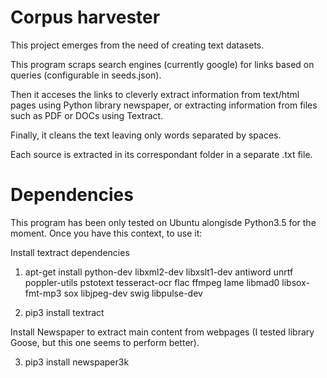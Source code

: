 
# Corpus harvester

This project emerges from the need of creating text datasets.

This program scraps search engines (currently google) for links based on queries (configurable in seeds.json).

Then it acceses the links to cleverly extract information from text/html pages using Python library newspaper, or extracting information from files such as PDF or DOCs using Textract.

Finally, it cleans the text leaving only words separated by spaces.

Each source is extracted in its correspondant folder in a separate .txt file.


# Dependencies

This program has been only tested on Ubuntu alongisde Python3.5 for the moment. Once you have this context, to use it:

Install textract dependencies

1. apt-get install python-dev libxml2-dev libxslt1-dev antiword unrtf poppler-utils pstotext tesseract-ocr flac ffmpeg lame libmad0 libsox-fmt-mp3 sox libjpeg-dev swig libpulse-dev

2. pip3 install textract


Install Newspaper to extract main content from webpages (I tested library Goose, but this one seems to perform better).

3. pip3 install newspaper3k

